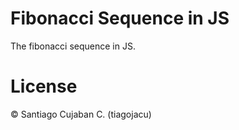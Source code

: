 # Fibonacci Sequence in JS

The fibonacci sequence in JS.

# License
&copy; Santiago Cujaban C. (tiagojacu)
